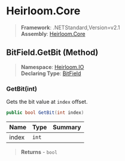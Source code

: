 # Heirloom.Core

> **Framework**: .NETStandard,Version=v2.1  
> **Assembly**: [Heirloom.Core][0]

## BitField.GetBit (Method)

> **Namespace**: [Heirloom.IO][0]  
> **Declaring Type**: [BitField][1]

### GetBit(int)

Gets the bit value at `index` offset.

```cs
public bool GetBit(int index)
```

| Name  | Type  | Summary |
|-------|-------|---------|
| index | `int` |         |

> **Returns** - `bool`

[0]: ../../../Heirloom.Core.md
[1]: ../BitField.md

